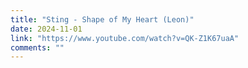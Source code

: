 ```yaml
---
title: "Sting - Shape of My Heart (Leon)"
date: 2024-11-01
link: "https://www.youtube.com/watch?v=QK-Z1K67uaA"
comments: ""
---
```


